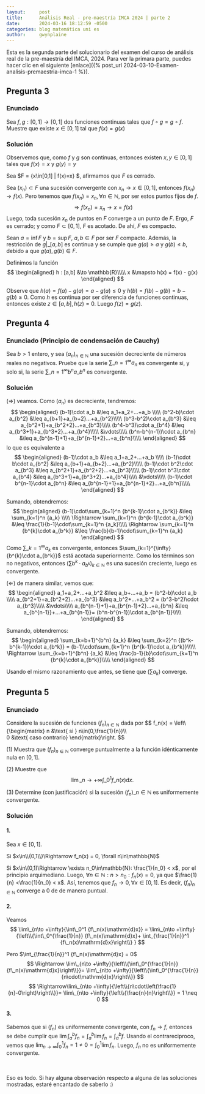 ```yaml
---
layout:     post
title:      Análisis Real - pre-maestría IMCA 2024 | parte 2
date:       2024-03-16 18:12:59 -0500
categories: blog matemática uni es
author:     gwynplaine
---
```


Esta es la segunda parte del solucionario del examen del curso de análisis real de la 
pre-maestría del IMCA, 2024. Para ver la primara parte, puedes hacer clic en el siguiente 
[enlace]({% post_url 2024-03-10-Examen-analisis-premaestria-imca-1 %}). 

## Pregunta 3
### Enunciado
Sea $f,g : [0,1] \rightarrow [0,1]$ dos funciones continuas tales que $f\circ g = g\circ f$. Muestre que 
existe $x\in [0,1]$ tal que $f(x)=g(x)$

### Solución
Observemos que, como $f$ y $g$ son continuas, entonces existen $x,y\in [0,1]$ tales que $f(x)=x$ y $g(y)=y$ 


Sea $F = \{x\in[0,1] | f(x)=x\} $, afirmamos que $F$ es cerrado.

Sea $(x_n)\subset F$ una sucesión convergente con $x_n \to x\in [0,1]$, entonces $f(x_n) \to f(x)$. Pero 
tenemos que $f(x_n) = x_n, \forall n\in\mathbb{N}$, por ser estos puntos fijos de $f$.
$$
\Rightarrow f(x_n) = x_n \to x = f(x)
$$
Luego, toda sucesión $x_n$ de puntos en $F$ converge a un punto de $F$. Ergo, $F$ es cerrado; y como $F\subset[0,1]$, 
$F$ es acotado. De ahí, $F$ es compacto.

Sean $a=\inf{F}$ y $b=\sup{F}$, $a,b\in F$ por ser $F$ compacto. Además, la restricción de $g|\_{[a,b]}$ es continua 
y se cumple que $g(a) \geq a$ y $g(b) \leq b$, debido a que $g(a), g(b)\in F$.

Definimos la función 
$$
\begin{aligned}
h : [a,b] &\to \mathbb{R}\\\\\
x &\mapsto h(x) = f(x) - g(x)
\end{aligned}
$$

Observe que $h(a) = f(a) - g(a) = a - g(a) \leq 0$ y $h(b) = f(b) - g(b) = b - g(b) \geq 0$. Como $h$ es continua 
por ser diferencia de funciones continuas, entonces existe $z\in[a,b], h(z) = 0$. Luego $f(z) = g(z)$.

## Pregunta 4
### Enunciado (Principio de condensación de Cauchy)
Sea $b>1$ entero, y sea $(a_n)_{n\in\mathbb{N}}$ una sucesión decreciente de números reales no negativos. 
Pruebe que la serie $\sum\_{n=1}^{\infty}{a_n}$ es convergente si, y solo si, la serie $\sum\_{n=1}^{\infty}{b^n a\_{b^n}}$ 
es convergente.

### Solución

$(\Rightarrow)$ veamos. Como $(a_n)$ es decreciente, tendremos:
$$
\begin{aligned}
(b-1)\cdot a_b &\leq a_1+a_2+...+a_b \\\\\
(b^2-b)\cdot a_{b^2} &\leq a_{b+1}+a_{b+2}...+a_{b^2}\\\\\
(b^3-b^2)\cdot a_{b^3} &\leq a_{b^2+1}+a_{b^2+2}...+a_{b^3}\\\\\
(b^4-b^3)\cdot a_{b^4} &\leq a_{b^3+1}+a_{b^3+2}...+a_{b^4}\\\\\
&\vdots\\\\\
(b^n-b^{n-1})\cdot a_{b^n} &\leq a_{b^{n-1}+1}+a_{b^{n-1}+2}...+a_{b^n}\\\\\
\end{aligned}
$$
lo que es equivalente a 
$$
\begin{aligned}
(b-1)\cdot a_b &\leq a_1+a_2+...+a_b \\\\\
(b-1)\cdot b\cdot a_{b^2} &\leq a_{b+1}+a_{b+2}...+a_{b^2}\\\\\
(b-1)\cdot b^2\cdot a_{b^3} &\leq a_{b^2+1}+a_{b^2+2}...+a_{b^3}\\\\\
(b-1)\cdot b^3\cdot a_{b^4} &\leq a_{b^3+1}+a_{b^3+2}...+a_{b^4}\\\\\
&\vdots\\\\\
(b-1)\cdot b^{n-1}\cdot a_{b^n} &\leq a_{b^{n-1}+1}+a_{b^{n-1}+2}...+a_{b^n}\\\\\
\end{aligned}
$$

Sumando, obtendremos:
$$
\begin{aligned}
(b-1)\cdot\sum_{k=1}^n {b^{k-1}\cdot a_{b^k}} &\leq \sum_{k=1}^n {a_k} \\\\\
\Rightarrow \sum_{k=1}^n {b^{k-1}\cdot a_{b^k}} &\leq \frac{1}{b-1}\cdot\sum_{k=1}^n {a_k}\\\\\
\Rightarrow \sum_{k=1}^n {b^{k}\cdot a_{b^k}} &\leq \frac{b}{b-1}\cdot\sum_{k=1}^n {a_k}
\end{aligned}
$$
Como $\sum\_{k=1}^{\infty}{a_k}$ es convergente, entonces $\sum_{k=1}^{\infty} {b^{k}\cdot a_{b^k}}$ está 
acotada superiormente. Como los términos son no negativos, entonces $(\sum {b^{k}\cdot a_{b^k}})_{k\in\mathbb{N}}$ 
es una sucesión creciente, luego es convergente.


$(\Leftarrow)$ de manera similar, vemos que:
$$
\begin{aligned}
a_1+a_2+...+a_b^2 &\leq a_b+...+a_b = (b^2-b)\cdot a_b \\\\\
a_{b^2+1}+a_{b^2+2}...+a_{b^3} &\leq a_b^2+...+a_b^2 = (b^3-b^2)\cdot a_{b^3}\\\\\
&\vdots\\\\\
a_{b^{n-1}+1}+a_{b^{n-1}+2}...+a_{b^n} &\leq a_{b^{n-1}}+...+a_{b^{n-1}}= (b^n-b^{n-1})\cdot a_{b^{n-1}}\\\\\
\end{aligned}
$$

Sumando, obtendremos:
$$
\begin{aligned}
\sum_{k=b+1}^{b^n} {a_k} &\leq \sum_{k=2}^n {(b^k-b^{k-1})\cdot a_{b^k}} = (b-1)\cdot\sum_{k=1}^n {b^{k-1}\cdot a_{b^k}}\\\\\
\Rightarrow \sum_{k=b+1}^{b^n} {a_k} &\leq \frac{b-1}{b}\cdot\sum_{k=1}^n {b^{k}\cdot a_{b^k}}\\\\\
\end{aligned}
$$

Usando el mismo razonamiento que antes, se tiene que $(\sum {a_k})$ converge.



## Pregunta 5
### Enunciado
Considere la sucesión de funciones $(f_n)_{n\in\mathbb{N}}$ dada por 
$$
f_n(x) = \left\\{\begin{matrix}
n &\text{ si } n\in(0,\frac{1}{n})\\\\\
0 &\text{ caso contrario}
\end{matrix}\right.
$$

(1) Muestra que $(f_n)_{n\in\mathbb{N}}$ converge puntualmente a la función idénticamente nula en $[0,1]$.

(2) Muestre que $$\lim\_{n\to +\infty}{\int\_0^1 {f\_n(x)\mathrm{d}x}}.$$

(3) Determine (con justificación) si la sucesión $(f_n)\_{n\in\mathbb{N}}$ es uniformemente convergente.

### Solución
#### 1.
Sea $x\in[0,1]$. 

Si $x\in\\{0,1\\}\Rightarrow f_n(x) = 0, \forall n\in\mathbb{N}$

Si $x\in\(0,1)\Rightarrow \exists n_0\in\mathbb{N}: \frac{1}{n_0} < x$, por el principio arquimediano. 
Luego, $\forall n\in\mathbb{N}: n > n_0: f_n(x)=0$, ya que $\frac{1}{n} <\frac{1}{n_0} < x$. 
Así, tenemos que $f_n\to 0, \forall x\in[0,1]$. Es decir, $(f_n)_{n\in\mathbb{N}}$ converge a 0 de 
de manera puntual.

#### 2.
Veamos 
$$
\lim\_{n\to +\infty}{\int\_0^1 {f\_n(x)\mathrm{d}x}} = 
\lim\_{n\to +\infty}{\left\\{\int\_0^{\frac{1}{n}} {f\_n(x)\mathrm{d}x}+ 
\int_{\frac{1}{n}}^1 {f\_n(x)\mathrm{d}x}\right\\} }
$$

Pero $\int_{\frac{1}{n}}^1 {f\_n(x)\mathrm{d}x} = 0$
$$
\Rightarrow \lim\_{n\to +\infty}{\left\\{\int\_0^{\frac{1}{n}} {f\_n(x)\mathrm{d}x}\right\\}}=
\lim\_{n\to +\infty}{\left\\{\int\_0^{\frac{1}{n}} {n\cdot\mathrm{d}x}\right\\}}
$$
$$
\Rightarrow\lim\_{n\to +\infty}{\left\\{n\cdot\left(\frac{1}{n}-0\right)\right\\}}=
\lim\_{n\to +\infty}{\left\\{\frac{n}{n}\right\\}} = 1 \neq 0
$$

#### 3.
Sabemos que si $(f_n)$ es uniformemente convergente, con $f_n\to f$, entonces se debe cumplir 
que $\lim{\int_a^b{f_n}} = \int_a^b{\lim f_n} = \int_a^b f$. Usando el contrareciproco, vemos 
que $\lim_{n\to\infty}{\int_0^1 {f_n} = 1\neq 0 = \int_0^1{\lim f_n}}$. Luego, $f_n$ no es 
uniformemente convergente.

<br><br>
Eso es todo. Si hay alguna observación respecto a alguna de las soluciones mostradas, estaré encantado 
de saberlo :\)